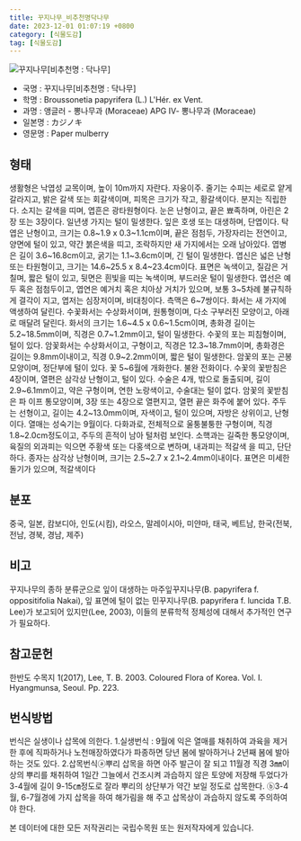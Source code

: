 ```yaml
---
title: 꾸지나무_비추천명닥나무
date: 2023-12-01 01:07:19 +0800
category: [식물도감]
tag: [식물도감]
---
```




![꾸지나무[비추천명 : 닥나무]](/fileUpload/plants/basic/Moraceae/Broussonetia/11663/1_th2.JPG)
- 국명 : 꾸지나무[비추천명 : 닥나무]
- 학명 : Broussonetia papyrifera (L.) L'Hér. ex Vent.
- 과명 : 앵글러 - 뽕나무과 (Moraceae) APG Ⅳ- 뽕나무과 (Moraceae)
- 일본명 : カジノキ
- 영문명 : Paper mulberry


## 형태
생활형은 낙엽성 교목이며, 높이 10m까지 자란다. 자웅이주. 줄기는 수피는 세로로 얕게 갈라지고, 밝은 갈색 또는 회갈색이며, 피목은 크기가 작고, 황갈색이다. 분지는 직립한다. 소지는 갈색을 띠며, 엽흔은 광타원형이다. 눈은 난형이고, 끝은 뾰족하며, 아린은 2장 또는 3장이다. 일년생 가지는 털이 밀생한다. 잎은 호생 또는 대생하며, 단엽이다. 탁엽은 난형이고, 크기는 0.8~1.9 x 0.3~1.1cm이며, 끝은 점첨두, 가장자리는 전연이고, 양면에 털이 있고, 약간 붉은색을 띠고, 조락하지만 새 가지에서는 오래 남아있다. 엽병은 길이 3.6~16.8cm이고, 굵기는 1.1~3.6cm이며, 긴 털이 밀생한다. 엽신은 넓은 난형 또는 타원형이고, 크기는 14.6~25.5 x 8.4~23.4cm이다. 표면은 녹색이고, 질감은 거칠며, 짧은 털이 있고, 뒷면은 흰빛을 띠는 녹색이며, 부드러운 털이 밀생한다. 엽선은 예두 혹은 점첨두이고, 엽연은 예거치 혹은 치아상 거치가 있으며, 보통 3~5차례 불규칙하게 결각이 지고, 엽저는 심장저이며, 비대칭이다. 측맥은 6~7쌍이다. 화서는 새 가지에 액생하여 달린다. 수꽃화서는 수상화서이며, 원통형이며, 다소 구부러진 모양이고, 아래로 매달려 달린다. 화서의 크기는 1.6~4.5 x 0.6~1.5cm이며, 총화경 길이는 5.2~18.5mm이며, 직경은 0.7~1.2mm이고, 털이 밀생한다. 수꽃의 포는 피침형이며, 털이 있다. 암꽃화서는 수상화서이고, 구형이고, 직경은 12.3~18.7mm이며, 총화경은 길이는 9.8mm이내이고, 직경 0.9~2.2mm이며, 짧은 털이 밀생한다. 암꽃의 포는 곤봉모양이며, 정단부에 털이 있다. 꽃 5~6월에 개화한다. 불완 전화이다. 수꽃의 꽃받침은 4장이며, 열편은 삼각상 난형이고, 털이 있다. 수술은 4개, 밖으로 돌출되며, 길이 2.9~6.1mm이고, 약은 구형이며, 연한 노랑색이고, 수술대는 털이 없다. 암꽃의 꽃받침은 파 이프 통모양이며, 3장 또는 4장으로 열편지고, 열편 끝은 화주에 붙어 있다. 주두는 선형이고, 길이는 4.2~13.0mm이며, 자색이고, 털이 있으며, 자방은 상위이고, 난형이다. 열매는 성숙기는 9월이다. 다화과로, 전체적으로 울퉁불퉁한 구형이며, 직경 1.8~2.0cm정도이고, 주두의 흔적이 남아 털처럼 보인다. 소핵과는 길죽한 통모양이며, 육질의 외과피는 익으면 주황색 또는 다홍색으로 변하며, 내과피는 적갈색 을 띠고, 단단하다. 종자는 삼각상 난형이며, 크기는 2.5~2.7 x 2.1~2.4mm이내이다. 표면은 미세한 돌기가 있으며, 적갈색이다
## 분포
중국, 일본, 캄보디아, 인도(시킴), 라오스, 말레이시아, 미얀마, 태국, 베트남, 한국(전북, 전남, 경북, 경남, 제주)
## 비고
꾸지나무의 종하 분류군으로 잎이 대생하는 마주잎꾸지나무(B. papyrifera f. oppositifolia Nakai), 잎 표면에 털이 없는 민꾸지나무(B. papyrifera f. luncida T.B. Lee)가 보고되어 있지만(Lee, 2003), 이들의 분류학적 정체성에 대해서 추가적인 연구가 필요하다.
## 참고문헌
한반도 수목지 1(2017), Lee, T. B. 2003. Coloured Flora of Korea. Vol. Ⅰ. Hyangmunsa, Seoul. Pp. 223.
## 번식방법
번식은 실생이나 삽목에 의한다. 1.실생번식 : 9월에 익은 열매를 채취하여 과육을 제거한 후에 직파하거나 노천매장하였다가 파종하면 당년 봄에 발아하거나 2년째 봄에 발아하는 것도 있다. 2.삽목번식ⓐ뿌리 삽목을 하면 아주 발근이 잘 되고 11월경 직경 3㎜이상의 뿌리를 채취하여 1일간 그늘에서 건조시켜 과습하지 않은 토양에 저장해 두었다가 3-4월에 길이 9-15㎝정도로 잘라 뿌리의 상단부가 약간 보일 정도로 삽목한다. ⓑ3-4월, 6-7월경에 가지 삽목을 하여 해가림을 해 주고 삽목상이 과습하지 않도록 주의하여야 한다.






본 데이터에 대한 모든 저작권리는 국립수목원 또는 원저작자에게 있습니다.
